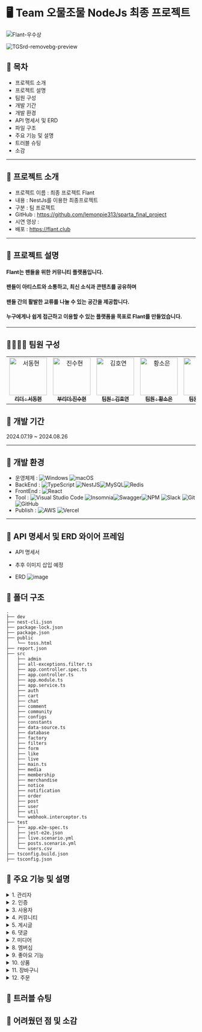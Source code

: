 # 🖥️ Team 오물조물 NodeJs 최종 프로젝트
![Flant-우수상](https://github.com/user-attachments/assets/47ad5fb1-a751-4d03-bcb6-9b5868357a58)

![TGSrd-removebg-preview](https://github.com/user-attachments/assets/a69e6e9a-2d34-4fca-b52f-e44a5a037626)

## 📌 목차

- 프로젝트 소개
- 프로젝트 설명
- 팀원 구성
- 개발 기간
- 개발 환경
- API 명세서 및 ERD
- 파일 구조
- 주요 기능 및 설명
- 트러블 슈팅
- 소감

---

## 📌 프로젝트 소개

- 프로젝트 이름 : 최종 프로젝트 Flant
- 내용 : NestJs를 이용한 최종프로젝트
- 구분 : 팀 프로젝트
- GitHub : https://github.com/lemonpie313/sparta_final_project
- 시연 영상 :
- 배포 : https://flant.club

---

## 📌 프로젝트 설명

<h4>Flant는 팬들을 위한 커뮤니티 플랫폼입니다.</h4>
<h4>팬들이 아티스트와 소통하고, 최신 소식과 콘텐츠를 공유하며</h4>
<h4>팬들 간의 활발한 교류를 나눌 수 있는 공간을 제공합니다.</h4>
<h4>누구에게나 쉽게 접근하고 이용할 수 있는 플랫폼을 목표로 Flant를 만들었습니다.</h4>

---

## 👨‍👨‍👦‍👦 팀원 구성

<table>
  <tbody>
    <tr>
      <td align="center"><a href="https://github.com/CMINSOO"><img src="https://avatars.githubusercontent.com/u/101718150?v=4" width="100px;" alt="서동현"/><br /><sub><b> 리더 : 서동현 </b></sub></a><br /></td>
      <td align="center"><a href="https://github.com/ysys29"><img src="https://avatars.githubusercontent.com/u/156773875?v=4" width="100px;" alt="진수현"/><br /><sub><b> 부리더:진수현 </b></sub></a><br /></td>
      <td align="center"><a href="https://github.com/NohSiHeon"><img src="https://avatars.githubusercontent.com/u/165770132?v=4" width="100px;" alt="김호연"/><br /><sub><b> 팀원 : 김호연 </b></sub></a><br /></td>
      <td align="center"><a href="https://github.com/gus11als"><img src="https://avatars.githubusercontent.com/u/67359937?v=4" width="100px;" alt="황소은"/><br /><sub><b> 팀원 : 황소은 </b></sub></a><br /></td>
      <td align="center"><a href="https://github.com/devJaem"><img src="https://avatars.githubusercontent.com/u/166608551?v=4" width="100px;" alt="이성운"/><br /><sub><b> 팀원 : 이성운 </b></sub></a><br /></td>
      <td align="center"><a href="https://github.com/devJaem"><img src="https://avatars.githubusercontent.com/u/145142726?v=4" width="100px;" alt="이민준"/><br /><sub><b> 팀원 : 이민준 </b></sub></a><br /></td>
    </tr>
  </tbody>
</table>

## 📌 개발 기간

2024.07.19 ~ 2024.08.26

---

## 📌 개발 환경

- 운영체제 :
  ![Windows](https://img.shields.io/badge/Windows-0078D6?style=for-the-badge&logo=windows&logoColor=white)
  ![macOS](https://img.shields.io/badge/mac%20os-000000?style=for-the-badge&logo=macos&logoColor=F0F0F0)
- BackEnd : ![TypeScript](https://img.shields.io/badge/typescript-%23007ACC.svg?style=for-the-badge&logo=typescript&logoColor=white) ![NestJS](https://img.shields.io/badge/nestjs-%23E0234E.svg?style=for-the-badge&logo=nestjs&logoColor=white)![MySQL](https://img.shields.io/badge/mysql-4479A1.svg?style=for-the-badge&logo=mysql&logoColor=white)![Redis](https://img.shields.io/badge/redis-%23DD0031.svg?style=for-the-badge&logo=redis&logoColor=white)
- FrontEnd : ![React](https://img.shields.io/badge/react-%2320232a.svg?style=for-the-badge&logo=react&logoColor=%2361DAFB)
- Tool : ![Visual Studio Code](https://img.shields.io/badge/Visual%20Studio%20Code-0078d7.svg?style=for-the-badge&logo=visual-studio-code&logoColor=white) ![Insomnia](https://img.shields.io/badge/Insomnia-black?style=for-the-badge&logo=insomnia&logoColor=5849BE)![Swagger](https://img.shields.io/badge/-Swagger-%23Clojure?style=for-the-badge&logo=swagger&logoColor=white)![NPM](https://img.shields.io/badge/NPM-%23CB3837.svg?style=for-the-badge&logo=npm&logoColor=white) ![Slack](https://img.shields.io/badge/Slack-4A154B?style=for-the-badge&logo=slack&logoColor=white)
  ![Git](https://img.shields.io/badge/git-%23F05033.svg?style=for-the-badge&logo=git&logoColor=white)
  ![GitHub](https://img.shields.io/badge/github-%23121011.svg?style=for-the-badge&logo=github&logoColor=white)
- Publish : ![AWS](https://img.shields.io/badge/AWS-%23FF9900.svg?style=for-the-badge&logo=amazon-aws&logoColor=white) ![Vercel](https://img.shields.io/badge/vercel-%23000000.svg?style=for-the-badge&logo=vercel&logoColor=white)

---

## 📌 API 명세서 및 ERD 와이어 프레임

- API 명세서
- 추후 이미지 삽입 예정

- ERD
  ![image](https://github.com/user-attachments/assets/5420d622-974c-417f-8769-82eb9d8d0671)

## 📌 폴더 구조

```
.
├── dev
├── nest-cli.json
├── package-lock.json
├── package.json
├── public
│   └── toss.html
├── report.json
├── src
│   ├── admin
│   ├── all-exceptions.filter.ts
│   ├── app.controller.spec.ts
│   ├── app.controller.ts
│   ├── app.module.ts
│   ├── app.service.ts
│   ├── auth
│   ├── cart
│   ├── chat
│   ├── comment
│   ├── community
│   ├── configs
│   ├── constants
│   ├── data-source.ts
│   ├── database
│   ├── factory
│   ├── filters
│   ├── form
│   ├── like
│   ├── live
│   ├── main.ts
│   ├── media
│   ├── membership
│   ├── merchandise
│   ├── notice
│   ├── notification
│   ├── order
│   ├── post
│   ├── user
│   ├── util
│   └── webhook.interceptor.ts
├── test
│   ├── app.e2e-spec.ts
│   ├── jest-e2e.json
│   ├── live.scenario.yml
│   ├── posts.scenario.yml
│   └── users.csv
├── tsconfig.build.json
├── tsconfig.json
```

## 📌 주요 기능 및 설명

 <details><summary>1. 관리자

</summary>

- 아티스트 생성 / 삭제

- 매니저 생성 / 삭제
</details>

<details><summary>2. 인증

</summary>

- 회원가입

- 로그인

- 로그아웃

</details>

<details><summary>3. 사용자
</summary>

- 내 정보 조회

- 패스워드 확인

- 내 정보 수정

- 회원 탈퇴

</details>
<details><summary>4. 커뮤니티
</summary>

- 커뮤니티 생성

- 커뮤니티 전체 및 상세 조회

- 커뮤니티 수정

- 커뮤니티 삭제

- 커뮤니티 가입

- 내가 가입한 커뮤니티 조회

- 로고 및 커버 이미지 수정
</details>
<details><summary>5. 게시글
</summary>

- 게시글 생성

- 게시글 전체 및 상세 조회

- 게시글 수정

- 게시글 삭제

- 게시글 좋아요 확인
</details>
<details><summary>6. 댓글
</summary>

- 댓글 생성

- 댓글 전체 및 상세 조회

- 댓글 수정

- 댓글 삭제
</details>
</details>
<details><summary>7. 미디어
</summary>

- 미디어 생성

- 미디어 전체 및 상세 조회

- 미디어 수정

- 미디어 삭제

- 썸네일 이미지 수정
</details>
</details>
<details><summary>8. 멤버십
</summary>

- 멤버십 가입
</details>
</details>
<details><summary>9. 좋아요 기능
</summary>

- 커뮤니티 좋아요

- 댓글 좋아요

- 좋아요 개수 조회
</details>
</details>
<details><summary>10. 상품
</summary>

- 상품 생성

- 상품 전체 및 상세 조회

- 상품 수정

- 상품 삭제
</details>
</details>
</details>
<details><summary>11. 장바구니
</summary>

- 카트 생성

- 카트 전체 조회

- 카트아이템 삭제

- 상품 수량 수정
</details>
</details>
</details>
<details><summary>12. 주문
</summary>

- 주문 생성

- 주문 전체 및 상세 조회
</details>


## 📌 트러블 슈팅

## 📌 어려웠던 점 및 소감
